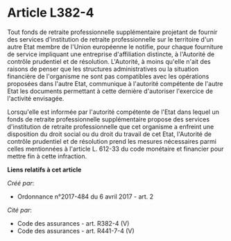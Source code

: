 # Article L382-4

Tout fonds de retraite professionnelle supplémentaire projetant de fournir des services d'institution de retraite
professionnelle sur le territoire d'un autre Etat membre de l'Union européenne le notifie, pour chaque fourniture de service
impliquant une entreprise d'affiliation distincte, à l'Autorité de contrôle prudentiel et de résolution. L'Autorité, à moins
qu'elle n'ait des raisons de penser que les structures administratives ou la situation financière de l'organisme ne sont pas
compatibles avec les opérations proposées dans l'autre Etat, communique à l'autorité compétente de l'autre Etat les documents
permettant à cette dernière d'autoriser l'exercice de l'activité envisagée.

Lorsqu'elle est informée par l'autorité compétente de l'Etat dans lequel un fonds de retraite professionnelle supplémentaire
propose des services d'institution de retraite professionnelle que cet organisme a enfreint une disposition du droit social
ou du droit du travail de cet Etat, l'Autorité de contrôle prudentiel et de résolution prend les mesures nécessaires parmi
celles mentionnées à l'article L. 612-33 du code monétaire et financier pour mettre fin à cette infraction.

**Liens relatifs à cet article**

_Créé par_:

  - Ordonnance n°2017-484 du 6 avril 2017 - art. 2

_Cité par_:

  - Code des assurances - art. R382-4 (V)
  - Code des assurances - art. R441-7-4 (V)
